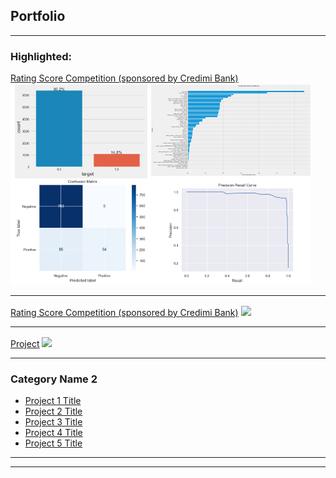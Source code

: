 ## Portfolio

---

### Highlighted: 

[Rating Score Competition (sponsored by Credimi Bank)](/sample_page_2)
<img src="images/Rating_Score.png?raw=true" style="margin-top: 2px"/>

---
[Rating Score Competition (sponsored by Credimi Bank)](/sample_page)
<img src="images/dummy_thumbnail.jpg?raw=true" style="margin-top: 2px"/>

---
[Project](/sample_page)
<img src="images/dummy_thumbnail.jpg?raw=true" style="margin-top: 2px"/>

---

### Category Name 2

- [Project 1 Title](http://example.com/)
- [Project 2 Title](http://example.com/)
- [Project 3 Title](http://example.com/)
- [Project 4 Title](http://example.com/)
- [Project 5 Title](http://example.com/)

---




---
